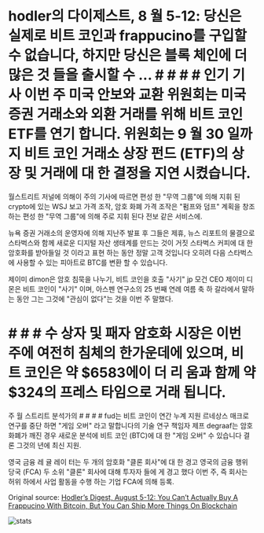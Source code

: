 # hodler의 다이제스트, 8 월 5-12: 당신은 실제로 비트 코인과 frappucino를 구입할 수 없습니다, 하지만 당신은 블록 체인에 더 많은 것 들을 출시할 수 ... # # # # 인기 기사 이번 주 미국 안보와 교환 위원회는 미국 증권 거래소와 외환 거래를 위해 비트 코인 ETF를 연기 합니다. 위원회는 9 월 30 일까 지 비트 코인 거래소 상장 펀드 (ETF)의 상장 및 거래에 대 한 결정을 지연 시켰습니다.

월스트리트 저널에 의해이 주의 기사에 따르면 편성 한 "무역 그룹"에 의해 지휘 된 crypto에 있는 WSJ 보고 가격 조작, 암호 화폐 가격 조작은 "펌프와 덤프" 계획을 창조 하는 편성 한 "무역 그룹"에 의해 주로 지휘 된다 전보 같은 서비스에.

뉴욕 증권 거래소의 운영자에 의해 지난주 발표 후 그들은 제휴, 뉴스 리포트의 물결으로 스타벅스와 함께 새로운 디지털 자산 생태계를 만드는 것이 거짓 스타벅스 커피에 대 한 암호화를 받아들일 것 이라고 표현 하는 동안 정말 고객 것입니다 오히려 다음 스타벅스에 사용할 수 있는 피아트로 BTC를 변환 할 수 있습니다.

제이미 dimon은 암호 침묵을 나누기, 비트 코인을 호출 "사기" jp 모건 CEO 제이미 디 몬은 비트 코인이 "사기" 이며, 아스펜 연구소의 25 번째 연례 여름 축 하 갈라에서 말하는 동안 그는 그것에 "관심이 없다"는 것을 이번 주 말했다.

# # # # 수 상자 및 패자 암호화 시장은 이번 주에 여전히 침체의 한가운데에 있으며, 비트 코인은 약 $6583에이 더 리 움과 함께 약 $324의 프레스 타임으로 거래 됩니다.

주 월 스트리트 분석가의 # # # # fud는 비트 코인이 연간 누계 지원 르네상스 매크로 연구를 중단 하면 "게임 오버" 라고 말합니다의 기술 연구 책임자 제프 degraaf는 암호 화폐가 깨진 경우 새로운 분석에 비트 코인 (BTC)에 대 한 "게임 오버" 수 있습니다 결론 그것의 년에 최신 지원.

영국 금융 레 귤 레이 터는 두 개의 암호화 "클론 회사"에 대 한 경고 영국의 금융 행위 당국 (FCA) 두 소위 "클론" 회사에 대해 투자자 들에 게 경고 했다 이번 주, 즉 회사는 허위 하에서 사업 활동을 수행 하는 기업 FCA에 의해 등록.

Original source: [Hodler’s Digest, August 5-12: You Can’t Actually Buy A Frappucino With Bitcoin, But You Can Ship More Things On Blockchain](https://cointelegraph.com/news/hodlers-digest-august-5-12-you-cant-actually-buy-a-frappucino-with-bitcoin-but-you-can-ship-more-things-on-blockchain)

![stats](https://c.statcounter.com/11760860/0/a89fa40b/1/ "stats")